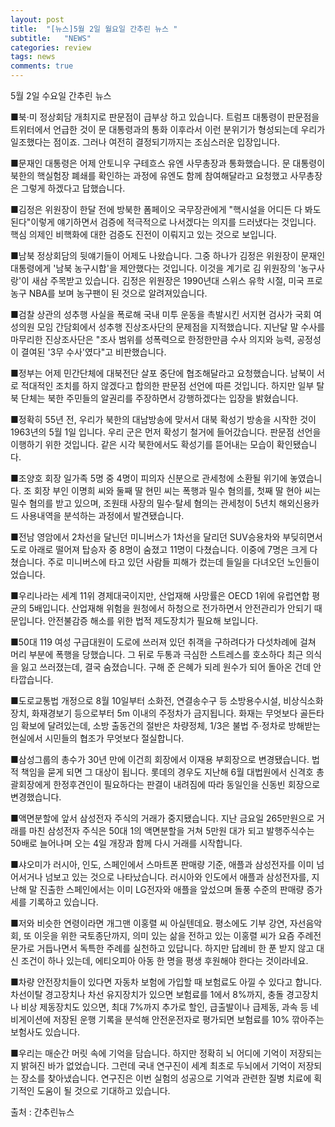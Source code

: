 ```yaml
---
layout: post
title:  "[뉴스]5월 2일 월요일 간추린 뉴스 "
subtitle:   "NEWS"
categories: review
tags: news
comments: true
---
```


5월 2일 수요일 간추린 뉴스 

■북·미 정상회담 개최지로 판문점이 급부상 하고 있습니다. 트럼프 대통령이 판문점을 트위터에서 언급한 것이 문 대통령과의 통화 이후라서 이런 분위기가 형성되는데 우리가 일조했다는 점이죠. 그러나 여전히 결정되기까지는 조심스러운 입장입니다. 

■문재인 대통령은 어제 안토니우 구테흐스 유엔 사무총장과 통화했습니다. 문 대통령이 북한의 핵실험장 폐쇄를 확인하는 과정에 유엔도 함께 참여해달라고 요청했고 사무총장은 그렇게 하겠다고 답했습니다.

■김정은 위원장이 한달 전에 방북한 폼페이오 국무장관에게 "핵시설을 어디든 다 봐도 된다"이렇게 얘기하면서 검증에 적극적으로 나서겠다는 의지를 드러냈다는 것입니다. 핵심 의제인 비핵화에 대한 검증도 진전이 이뤄지고 있는 것으로 보입니다.

■남북 정상회담의 뒷얘기들이 어제도 나왔습니다. 그중 하나가 김정은 위원장이 문재인 대통령에게 '남북 농구시합'을 제안했다는 것입니다. 이것을 계기로 김 위원장의 '농구사랑'이 새삼 주목받고 있습니다. 김정은 위원장은 1990년대 스위스 유학 시절, 미국 프로농구 NBA를 보며 농구팬이 된 것으로 알려져있습니다.

■검찰 상관의 성추행 사실을 폭로해 국내 미투 운동을 촉발시킨 서지현 검사가 국회 여성의원 모임 간담회에서 성추행 진상조사단의 문제점을 지적했습니다. 지난달 말 수사를 마무리한 진상조사단은 "조사 범위를 성폭력으로 한정한만큼 수사 의지와 능력, 공정성이 결여된 '3무 수사'였다"고 비판했습니다.

■정부는 어제 민간단체에 대북전단 살포 중단에 협조해달라고 요청했습니다. 남북이 서로 적대적인 조치를 하지 않겠다고 합의한 판문점 선언에 따른 것입니다. 하지만 일부 탈북 단체는 북한 주민들의 알권리를 주장하면서 강행하겠다는 입장을 밝혔습니다.

■정확히 55년 전, 우리가 북한의 대남방송에 맞서서 대북 확성기 방송을 시작한 것이 1963년의 5월 1일 입니다. 우리 군은 먼저 확성기 철거에 들어갔습니다. 판문점 선언을 이행하기 위한 것입니다. 같은 시각 북한에서도 확성기를 뜯어내는 모습이 확인됐습니다.

■조양호 회장 일가족 5명 중 4명이 피의자 신분으로 관세청에 소환될 위기에 놓였습니다. 조 회장 부인 이명희 씨와 둘째 딸 현민 씨는 폭행과 밀수 혐의를, 첫째 딸 현아 씨는 밀수 혐의를 받고 있으며, 조원태 사장의 밀수·탈세 혐의는 관세청이 5년치 해외신용카드 사용내역을 분석하는 과정에서 발견됐습니다.

■전남 영암에서 2차선을 달닌던 미니버스가 1차선을 달리던 SUV승용차와 부딪히면서 도로 아래로 떨어져 탑승자 중 8명이 숨졌고 11명이 다쳤습니다. 이중에 7명은 크게 다쳤습니다. 주로 미니버스에 타고 있던 사람들 피해가 컸는데 들일을 다녀오던 노인들이었습니다. 

■우리나라는 세계 11위 경제대국이지만, 산업재해 사망률은 OECD 1위에 유럽연합 평균의 5배입니다. 산업재해 위험을 원청에서 하청으로 전가하면서 안전관리가 안되기 때문입니다. 안전불감증 해소를 위한 법적 제도장치가 필요해 보입니다.

■50대 119 여성 구급대원이 도로에 쓰러져 있던 취객을 구하려다가 다섯차례에 걸쳐 머리 부분에 폭행을 당했습니다. 그 뒤로 두통과 극심한 스트레스를 호소하다 최근 의식을 잃고 쓰러졌는데, 결국 숨졌습니다. 구해 준 은혜가 되레 원수가 되어 돌아온 건데 안타깝습니다.

■도로교통법 개정으로 8월 10일부터 소화전, 연결송수구 등 소방용수시설, 비상식소화장치, 화재경보기 등으로부터 5m 이내의 주정차가 금지됩니다. 화재는 무엇보다 골든타임 확보에 달려있는데, 소방 출동건의 절반은 차량정체, 1/3은 불법 주‧정차로 방해받는 현실에서 시민들의 협조가 무엇보다 절실합니다.

■삼성그룹의 총수가 30년 만에 이건희 회장에서 이재용 부회장으로 변경됐습니다. 법적 책임을 묻게 되면 그 대상이 됩니다. 롯데의 경우도 지난해 6월 대법원에서 신격호 총괄회장에게 한정후견인이 필요하다는 판결이 내려짐에 따라 동일인을 신동빈 회장으로 변경했습니다.

■액면분할에 앞서 삼성전자 주식의 거래가 중지됐습니다. 지난 금요일 265만원으로 거래를 마친 삼성전자 주식은 50대 1의 액면분할을 거쳐 5만원 대가 되고 발행주식수는 50배로 늘어나며 오는 4일 개장과 함께 다시 거래를 시작합니다. 

■샤오미가 러시아, 인도, 스페인에서 스마트폰 판매량 기준, 애플과 삼성전자를 이미 넘어서거나 넘보고 있는 것으로 나타났습니다. 러시아와 인도에서 애플과 삼성전자를, 지난해 말 진출한 스페인에서는 이미 LG전자와 애플을 앞섰으며 돌풍 수준의 판매량 증가세를 기록하고 있습니다.

■저와 비슷한 연령이라면 개그맨 이홍렬 씨 아실텐데요. 평소에도 기부 강연, 자선음악회, 또 이웃을 위한 국토종단까지, 의미 있는 삶을 전하고 있는 이홍렬 씨가 요즘 주례전문가로 거듭나면서 독특한 주례를 실천하고 있답니다. 하지만 답례비 한 푼 받지 않고 대신 조건이 하나 있는데, 에티오피아 아동 한 명을 평생 후원해야 한다는 것이라네요.

■차량 안전장치들이 있다면 자동차 보험에 가입할 때 보험료도 아낄 수 있다고 합니다. 차선이탈 경고장치나 차선 유지장치가 있으면 보험료를 1에서 8%까지, 충돌 경고장치나 비상 제동장치도 있으면, 최대 7%까지 추가로 할인, 급출발이나 급제동, 과속 등 네비게이션에 저장된 운행 기록을 분석해 안전운전자로 평가되면 보험료를 10% 깎아주는 보험사도 있습니다.

■우리는 매순간 머릿 속에 기억을 담습니다. 하지만 정확히 뇌 어디에 기억이 저장되는지 밝혀진 바가 없었습니다. 그런데 국내 연구진이 세계 최초로 두뇌에서 기억이 저장되는 장소를 찾아냈습니다. 연구진은 이번 실험의 성공으로 기억과 관련한 질병 치료에 획기적인 도움이 될 것으로 기대하고 있습니다. 

출처 : 간추린뉴스
